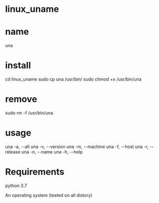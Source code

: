 # linux_uname

# name
una

# install 
cd linux_uname
sudo cp una /usr/bin/
sudo chmod +x /usr/bin/una

# remove
sudo rm -f /usr/bin/una

# usage
una -a, --all
una -v, --version
una -m, --machine
una -f, --host
una -r, --release
una -n, --name
una -h, --help

# Requirements
python 3.7

An operating system (tested on all distory)

